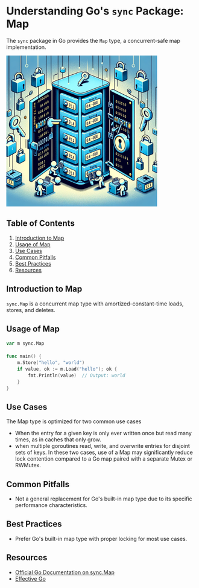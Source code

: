 # Understanding Go's `sync` Package: Map

The `sync` package in Go provides the `Map` type, a concurrent-safe map implementation.

<img src="../../../../docs/images/sync_map.png" alt="drawing" height="400"/>

## Table of Contents

1. [Introduction to Map](#introduction)
2. [Usage of Map](#usage)
3. [Use Cases](#use-cases)
4. [Common Pitfalls](#common-pitfalls)
5. [Best Practices](#best-practices)
6. [Resources](#resources)

## Introduction to Map

`sync.Map` is a concurrent map type with amortized-constant-time loads, stores, and deletes.

## Usage of Map

```go
var m sync.Map

func main() {
    m.Store("hello", "world")
    if value, ok := m.Load("hello"); ok {
        fmt.Println(value)  // Output: world
    }
}
```

## Use Cases
The Map type is optimized for two common use cases

- When the entry for a given key is only ever written once but read many times, as in caches that only grow.
- when multiple goroutines read, write, and overwrite entries for disjoint sets of keys. In these two cases, use of a Map may significantly reduce lock contention compared to a Go map paired with a separate Mutex or RWMutex.

## Common Pitfalls

- Not a general replacement for Go's built-in map type due to its specific performance characteristics.

## Best Practices

- Prefer Go's built-in map type with proper locking for most use cases.

## Resources

- [Official Go Documentation on sync.Map](https://pkg.go.dev/sync#Map)
- [Effective Go](https://golang.org/doc/effective_go.html#concurrency)
